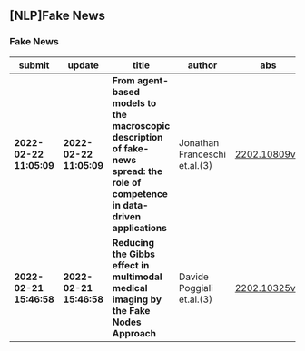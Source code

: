 ## [NLP]Fake News 

### Fake News

| submit | update | title | author | abs | PDF | code | cates | journal |
|---|---|---|---|---|---|---|---|---|
|**2022-02-22 11:05:09**|**2022-02-22 11:05:09**|**From agent-based models to the macroscopic description of fake-news   spread: the role of competence in data-driven applications**|Jonathan Franceschi et.al.(3)|[2202.10809v1](http://arxiv.org/abs/2202.10809v1)|[gotoRead](http://arxiv.org/pdf/2202.10809v1)|null|physics.soc-ph|null|
|**2022-02-21 15:46:58**|**2022-02-21 15:46:58**|**Reducing the Gibbs effect in multimodal medical imaging by the Fake   Nodes Approach**|Davide Poggiali et.al.(3)|[2202.10325v1](http://arxiv.org/abs/2202.10325v1)|[gotoRead](http://arxiv.org/pdf/2202.10325v1)|**[link](https://github.com/pog87/fakeresampling3d)**|math.NA, cs.CV, cs.NA, 68U10, 65D05, 41A15|null|
